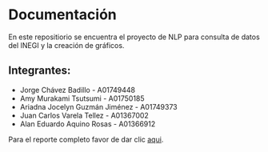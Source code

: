 # Documentación

En este repositiorio se encuentra el proyecto de NLP para consulta de datos del INEGI y la creación de gráficos. 

## Integrantes: 

*   Jorge Chávez Badillo - A01749448
*   Amy Murakami Tsutsumi - A01750185
*   Ariadna Jocelyn Guzmán Jiménez - A01749373
*   Juan Carlos Varela Tellez - A01367002
*   Alan Eduardo Aquino Rosas - A01366912

Para el reporte completo favor de dar clic [aqui](https://github.com/retoINEGI/documentacion/blob/main/documentos/Entrega%20Soluci%C3%B3n%20del%20Reto.pdf).
